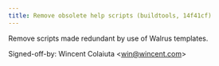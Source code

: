 ```yaml
---
title: Remove obsolete help scripts (buildtools, 14f41cf)
---
```


Remove scripts made redundant by use of Walrus templates.

Signed-off-by: Wincent Colaiuta &lt;win@wincent.com&gt;
